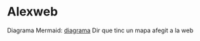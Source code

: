 # Alexweb







Diagrama Mermaid:
[diagrama](Images/diagrama/mermaid_diagram_Alex)
Dir que tinc un mapa afegit a la web
